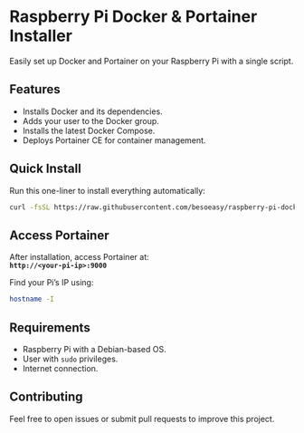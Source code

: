 # Raspberry Pi Docker & Portainer Installer

Easily set up Docker and Portainer on your Raspberry Pi with a single script.

## Features

- Installs Docker and its dependencies.
- Adds your user to the Docker group.
- Installs the latest Docker Compose.
- Deploys Portainer CE for container management.

## Quick Install

Run this one-liner to install everything automatically:

```bash
curl -fsSL https://raw.githubusercontent.com/besoeasy/raspberry-pi-docker-portainer/refs/heads/main/install.sh | sudo bash
```

## Access Portainer

After installation, access Portainer at:  
**`http://<your-pi-ip>:9000`**

Find your Pi’s IP using:

```bash
hostname -I
```

## Requirements

- Raspberry Pi with a Debian-based OS.
- User with `sudo` privileges.
- Internet connection.

## Contributing

Feel free to open issues or submit pull requests to improve this project.
